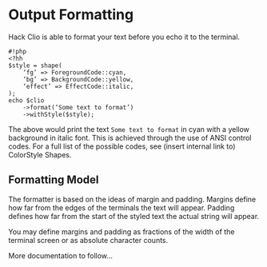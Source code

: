 Output Formatting
=================

Hack Clio is able to format your text before you echo it to the terminal.

```
#!php
<?hh
$style = shape(
    ‘fg’ => ForegroundCode::cyan,
    ‘bg’ => BackgroundCode::yellow,
    ‘effect’ => EffectCode::italic,
);
echo $clio
    ->format(‘Some text to format’)
    ->withStyle($style);
```

The above would print the text `Some text to format` in cyan with a yellow background in italic font.  This is achieved through the use of ANSI control codes.
For a full list of the possible codes, see (insert internal link to) ColorStyle Shapes.

## Formatting Model

The formatter is based on the ideas of margin and padding.  Margins define how far from the edges of the terminals the text will appear.  Padding defines how far from the start
of the styled text the actual string will appear.

You may define margins and padding as fractions of the width of the terminal screen or as absolute character counts.


More documentation to follow...


